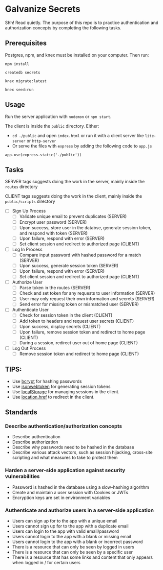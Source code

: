 # Galvanize Secrets

Shh! Read quietly. The purpose of this repo is to practice authentication and authorization concepts
by completing the following tasks.

## Prerequisites

Postgres, npm, and knex must be installed on your computer. Then run:

`npm install`

`createdb secrets`

`knex migrate:latest`

`knex seed:run`

## Usage

Run the server application with `nodemon` or `npm start`. 

The client is inside the `public` directory. Either:

- `cd ./public` and open `index.html` or run it with a client server like `lite-server` or `http-server`
- Or serve the files with `express` by adding the following code to `app.js`

```
app.use(express.static('./public'))
```

## Tasks

SERVER tags suggests doing the work in the server, mainly inside the `routes` directory

CLIENT tags suggests doing the work in the client, mainly inside the `public/scripts` directory

- [ ] Sign Up Process 
  - [ ] Validate unique email to prevent duplicates (SERVER)
  - [ ] Encrypt user password (SERVER)
  - [ ] Upon success, store user in the databse, generate session token, and respond with token (SERVER)
  - [ ] Upon failure, respond with error (SERVER)
  - [ ] Set client session and redirect to authorized page (CLIENT)
- [ ] Log In Process
  - [ ] Compare input password with hashed password for a match (SERVER)
  - [ ] Upon success, generate session token (SERVER) 
  - [ ] Upon failure, respond with error (SERVER) 
  - [ ] Set client session and redirect to authorized page (CLIENT) 
- [ ] Authorize User
  - [ ] Parse token in the routes (SERVER)
  - [ ] Check and set token for any requests to user information (SERVER)
  - [ ] User may only request their own information and secrets (SERVER)
  - [ ] Send error for missing token or mismatched user (SERVER)
- [ ] Authenticate User
  - [ ] Check for session token in the client (CLIENT)
  - [ ] Add token to headers and request user secrets (CLIENT)
  - [ ] Upon success, display secrets (CLIENT)
  - [ ] Upon failure, remove session token and redirect to home page (CLIENT)
  - [ ] During a session, redirect user out of home page (CLIENT)
- [ ] Log Out Process
  - [ ] Remove session token and redirect to home page (CLIENT)

## TIPS:

- Use [bcrypt](https://www.npmjs.com/package/bcrypt) for hashing passwords
- Use [jsonwebtoken](https://www.npmjs.com/package/jsonwebtoken) for generating session tokens
- Use [localStorage](https://developer.mozilla.org/en-US/docs/Web/API/Window/localStorage) for managing sessions in the client.
- Use [location.href](https://developer.mozilla.org/en-US/docs/Web/API/HTMLHyperlinkElementUtils/href) to redirect in the client.
 
## Standards

### Describe authentication/authorization concepts
- Describe authentication
- Describe authorization
- Describe why passwords need to be hashed in the database
- Describe various attack vectors, such as session hijacking, cross-site scripting and what measures to take to protect them

### Harden a server-side application against security vulnerabilities
- Password is hashed in the database using a slow-hashing algorithm
- Create and maintain a user session with Cookies or JWTs
- Encryption keys are set in environment variables

### Authenticate and authorize users in a server-side application
- Users can sign up for to the app with a unique email
- Users cannot sign up for to the app with a duplicate email
- Users can login to the app with valid email/password
- Users cannot login to the app with a blank or missing email
- Users cannot login to the app with a blank or incorrect password
- There is a resource that can only be seen by logged in users
- There is a resource that can only be seen by a specific user
- There is a resource that has some links and content that only appears when logged in / for certain users
